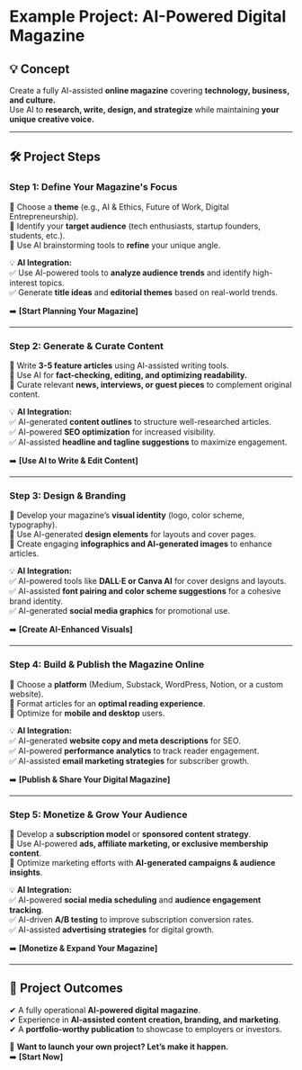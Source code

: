 # Example Project: **AI-Powered Digital Magazine**  

## 💡 Concept  
Create a fully AI-assisted **online magazine** covering **technology, business, and culture.**  
Use AI to **research, write, design, and strategize** while maintaining **your unique creative voice.**  

---

## 🛠 **Project Steps**  

### **Step 1: Define Your Magazine's Focus**  
📌 Choose a **theme** (e.g., AI & Ethics, Future of Work, Digital Entrepreneurship).  
📌 Identify your **target audience** (tech enthusiasts, startup founders, students, etc.).  
📌 Use AI brainstorming tools to **refine** your unique angle.  

💡 **AI Integration:**  
✅ Use AI-powered tools to **analyze audience trends** and identify high-interest topics.  
✅ Generate **title ideas** and **editorial themes** based on real-world trends.  

➡️ **[Start Planning Your Magazine]**  

---

### **Step 2: Generate & Curate Content**  
📌 Write **3-5 feature articles** using AI-assisted writing tools.  
📌 Use AI for **fact-checking, editing, and optimizing readability.**  
📌 Curate relevant **news, interviews, or guest pieces** to complement original content.  

💡 **AI Integration:**  
✅ AI-generated **content outlines** to structure well-researched articles.  
✅ AI-powered **SEO optimization** for increased visibility.  
✅ AI-assisted **headline and tagline suggestions** to maximize engagement.  

➡️ **[Use AI to Write & Edit Content]**  

---

### **Step 3: Design & Branding**  
📌 Develop your magazine’s **visual identity** (logo, color scheme, typography).  
📌 Use AI-generated **design elements** for layouts and cover pages.  
📌 Create engaging **infographics and AI-generated images** to enhance articles.  

💡 **AI Integration:**  
✅ AI-powered tools like **DALL·E or Canva AI** for cover designs and layouts.  
✅ AI-assisted **font pairing and color scheme suggestions** for a cohesive brand identity.  
✅ AI-generated **social media graphics** for promotional use.  

➡️ **[Create AI-Enhanced Visuals]**  

---

### **Step 4: Build & Publish the Magazine Online**  
📌 Choose a **platform** (Medium, Substack, WordPress, Notion, or a custom website).  
📌 Format articles for an **optimal reading experience**.  
📌 Optimize for **mobile and desktop** users.  

💡 **AI Integration:**  
✅ AI-generated **website copy and meta descriptions** for SEO.  
✅ AI-powered **performance analytics** to track reader engagement.  
✅ AI-assisted **email marketing strategies** for subscriber growth.  

➡️ **[Publish & Share Your Digital Magazine]**  

---

### **Step 5: Monetize & Grow Your Audience**  
📌 Develop a **subscription model** or **sponsored content strategy**.  
📌 Use AI-powered **ads, affiliate marketing, or exclusive membership content**.  
📌 Optimize marketing efforts with **AI-generated campaigns & audience insights**.  

💡 **AI Integration:**  
✅ AI-powered **social media scheduling** and **audience engagement tracking**.  
✅ AI-driven **A/B testing** to improve subscription conversion rates.  
✅ AI-assisted **advertising strategies** for digital growth.  

➡️ **[Monetize & Expand Your Magazine]**  

---

## 🎯 **Project Outcomes**  
✔ A fully operational **AI-powered digital magazine**.  
✔ Experience in **AI-assisted content creation, branding, and marketing**.  
✔ A **portfolio-worthy publication** to showcase to employers or investors.  

🚀 **Want to launch your own project? Let’s make it happen.**  
➡️ **[Start Now]**  